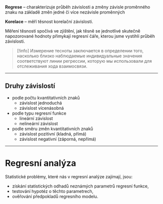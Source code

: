 
**Regrese** – charakterizuje průběh závislosti a změny závisle proměnného znaku na základě změn jedné či více nezávisle proměnných

**Korelace** – měří těsnost korelační závislosti.

Měření těsnosti spočívá ve zjištění, jak těsně se jednotlivé skutečně napozorované hodnoty přimykají regresní čáře, kterou jsme vystihli průběh závislosti.

>[!info]
>Измерение тесноты заключается в определении того, насколько близко наблюдаемые индивидуальные значения соответствуют линии регрессии, которую мы использовали для отслеживания хода взаимосвязи.

---
## Druhy závislostí

- podle počtu kvantitativních znaků
	- závislost jednoduchá
	- závislost vícenásobná
- podle typu regresní funkce
	- lineární závislost
	- nelineární závislost
-  podle směru změn kvantitativních znaků
	- závislost pozitivní (kladná, přímá)
	- závislost negativní (záporná, nepřímá)
---
# Regresní analýza

Statistické problémy, které nás v regresní analýze zajímají, jsou:
- získání statistických odhadů neznámých parametrů regresní funkce,
-  testování hypotéz o těchto parametrech,
- ověřování předpokladů regresního modelu.